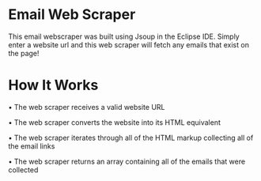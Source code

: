 # Email Web Scraper
This email webscraper was built using Jsoup in the Eclipse IDE. Simply enter a website url and this web scraper will fetch any emails that exist on the page!

# How It Works
• The web scraper receives a valid website URL 

• The web scraper converts the website into its HTML equivalent

• The web scraper iterates through all of the HTML markup collecting all of the email links

• The web scraper returns an array containing all of the emails that were collected




